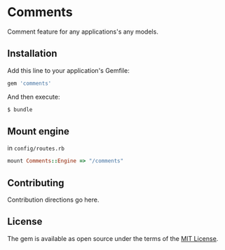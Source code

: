 # Comments

Comment feature for any applications's any models.

## Installation

Add this line to your application's Gemfile:

```ruby
gem 'comments'
```

And then execute:

```bash
$ bundle
```

## Mount engine

in `config/routes.rb`

```rb
mount Comments::Engine => "/comments"
```

## Contributing

Contribution directions go here.

## License

The gem is available as open source under the terms of the [MIT License](http://opensource.org/licenses/MIT).

